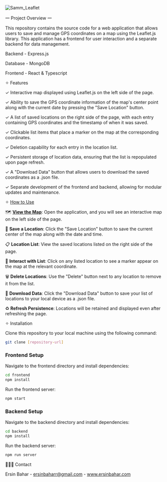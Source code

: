 ![Samm_Leaflet](https://github.com/ersincodes/samm_map/assets/115782012/15d2a1b4-26ae-4843-b5a6-ccc3f48a0601)

㆒ Project Overview ㆒

This repository contains the source code for a web application that allows users to save and manage GPS coordinates on a map using the Leaflet.js library. This application has a frontend for user interaction and a separate backend for data management. 

Backend - Express.js

Database - MongoDB

Frontend - React & Typescript

✧ Features

✓ Interactive map displayed using Leaflet.js on the left side of the page.

✓ Ability to save the GPS coordinate information of the map's center point along with the current date by pressing the "Save Location" button.

✓ A list of saved locations on the right side of the page, with each entry containing GPS coordinates and the timestamp of when it was saved.

✓ Clickable list items that place a marker on the map at the corresponding coordinates.

✓ Deletion capability for each entry in the location list.

✓ Persistent storage of location data, ensuring that the list is repopulated upon page refresh.

✓ A "Download Data" button that allows users to download the saved coordinates as a .json file.

✓ Separate development of the frontend and backend, allowing for modular updates and maintenance.

✧ <u>How to Use</u>

🗺️ **<u>View the Map</u>**: Open the application, and you will see an interactive map on the left side of the page.

💾 **Save a Location**: Click the "Save Location" button to save the current center of the map along with the date and time.

📋 **Location List**: View the saved locations listed on the right side of the page.

🧷 **Interact with List**: Click on any listed location to see a marker appear on the map at the relevant coordinate.

🗑️ **Delete Locations**: Use the "Delete" button next to any location to remove it from the list.

📌 **Download Data**: Click the "Download Data" button to save your list of locations to your local device as a .json file.

♻️ **Refresh Persistence**: Locations will be retained and displayed even after refreshing the page.

✧ Installation

Clone this repository to your local machine using the following command:

```sh
git clone [repository-url]
```

### Frontend Setup

Navigate to the frontend directory and install dependencies:

```sh
cd frontend
npm install
```

Run the frontend server:

```sh
npm start
```

### Backend Setup

Navigate to the backend directory and install dependencies:

```sh
cd backend
npm install
```

Run the backend server:

```sh
npm run server
```


👩🏻‍🚀 Contact

Ersin Bahar - ersinbaharr@gmail.com - www.ersinbahar.com
